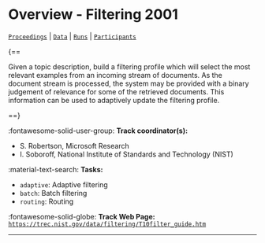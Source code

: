# Overview - Filtering 2001

[`Proceedings`](./proceedings.md) | [`Data`](./data.md) | [`Runs`](./runs.md) | [`Participants`](./participants.md)

{==

Given a topic description, build a filtering profile which will select the most relevant examples from an incoming stream of documents. As the document stream is processed, the system may be provided with a binary judgement of relevance for some of the retrieved documents. This information can be used to adaptively update the filtering profile.

==}

:fontawesome-solid-user-group: **Track coordinator(s):**

- S. Robertson, Microsoft Research 
- I. Soboroff, National Institute of Standards and Technology (NIST) 

:material-text-search: **Tasks:**

- `adaptive`: Adaptive filtering 
- `batch`: Batch filtering 
- `routing`: Routing 

:fontawesome-solid-globe: **Track Web Page:** [`https://trec.nist.gov/data/filtering/T10filter_guide.htm`](https://trec.nist.gov/data/filtering/T10filter_guide.htm) 

---

